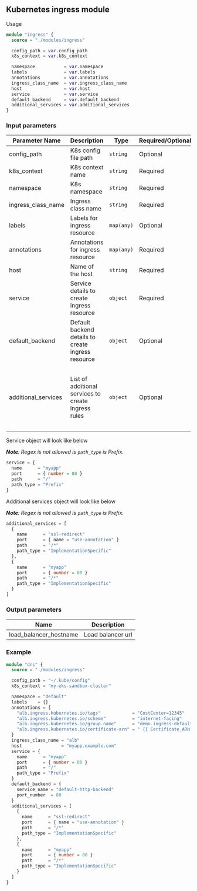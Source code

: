 ## Kubernetes ingress module
Usage
```terraform
module "ingress" {
  source = "./modules/ingress"

  config_path = var.config_path
  k8s_context = var.k8s_context

  namespace           = var.namespace
  labels              = var.labels
  annotations         = var.annotations
  ingress_class_name  = var.ingress_class_name
  host                = var.host
  service             = var.service
  default_backend     = var.default_backend
  additional_services = var.additional_services
}
```
### Input parameters
| Parameter Name      | Description                                          | Type       | Required/Optional   | Default Value                                                                                                                                                                       |
|---------------------|------------------------------------------------------|------------|---------------------|-------------------------------------------------------------------------------------------------------------------------------------------------------------------------------------|
| config_path         | K8s config file path                                 | `string`   | Optional            | `~/.kube/config`                                                                                                                                                                    |
| k8s_context         | K8s context name                                     | `string`   | Required            |                                                                                                                                                                                     |
| namespace           | K8s namespace                                        | `string`   | Required            |                                                                                                                                                                                     |
| ingress_class_name  | Ingress class name                                   | `string`   | Required            |                                                                                                                                                                                     |
| labels              | Labels for ingress resource                          | `map(any)` | Optional            | `{}`                                                                                                                                                                                |
| annotations         | Annotations for ingress resource                     | `map(any)` | Required            |                                                                                                                                                                                     |
| host                | Name of the host                                     | `string`   | Required            |                                                                                                                                                                                     |
| service             | Service details to create ingress resource           | `object`   | Required            |                                                                                                                                                                                     |
| default_backend     | Default backend details to create ingress resource   | `object`   | Optional            | <pre>{<br>  service_name = "default-http-backend"<br>  port_number  = 80 <br>}</pre>                                                                                                |
| additional_services | List of additional services to create ingress rules  | `object`   | Optional            | <pre>[<br>  {<br>    name      = "ssl-redirect"<br>    port      = { name = "use-annotation" }<br>    path      = "/"<br>    path_type = "ImplementationSpecific"<br>  }<br>]</pre> | 

Service object will look like below

_**Note**: Regex is not allowed is `path_type` is Prefix._

```terraform
service = {
  name      = "myapp"
  port      = { number = 80 }
  path      = "/"
  path_type = "Prefix"
}
```
Additional services object will look like below

_**Note**: Regex is not allowed is `path_type` is Prefix._
```terraform
additional_services = [
  {
    name      = "ssl-redirect"
    port      = { name = "use-annotation" }
    path      = "/*"
    path_type = "ImplementationSpecific"
  },
  {
    name      = "myapp"
    port      = { number = 80 }
    path      = "/*"
    path_type = "ImplementationSpecific"
  }
]
```
### Output parameters
| Name                   | Description       |  
|------------------------|-------------------|
| load_balancer_hostname | Load balancer url | 


### Example
```terraform
module "dns" {
  source = "./modules/ingress"

  config_path = "~/.kube/config"
  k8s_context = "my-eks-sandbox-cluster"

  namespace = "default"
  labels    = {}
  annotations = {
    "alb.ingress.kubernetes.io/tags"            = "CostCenter=12345"
    "alb.ingress.kubernetes.io/scheme"          = "internet-facing"
    "alb.ingress.kubernetes.io/group.name"      = "demo.ingress-default-group"
    "alb.ingress.kubernetes.io/certificate-arn" = " {{ Certificate_ARN }}"
  }
  ingress_class_name = "alb"
  host               = "myapp.example.com"
  service = {
    name      = "myapp"
    port      = { number = 80 }
    path      = "/"
    path_type = "Prefix"
  }
  default_backend = {
    service_name = "default-http-backend"
    port_number  = 80
  }
  additional_services = [
    {
      name      = "ssl-redirect"
      port      = { name = "use-annotation" }
      path      = "/*"
      path_type = "ImplementationSpecific"
    },
    {
      name      = "myapp"
      port      = { number = 80 }
      path      = "/*"
      path_type = "ImplementationSpecific"
    }
  ]
}
```
